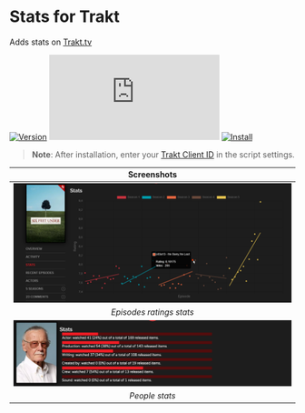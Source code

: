 # Stats for Trakt

Adds stats on [Trakt.tv][trakt-link]

[![Version][version-badge]][link] [![Size][size-badge]][link] [![Install][install-badge]][download-link]

>**Note**: After installation, enter your [Trakt Client ID][trakt-client-id] in the script settings.

|                   Screenshots                   |
| :---------------------------------------------: |
| [![Episodes Ratings Stats][screenshot-1]][link] |
|            _Episodes ratings stats_             |
|      [![People Stats][screenshot-2]][link]      |
|                 _People stats_                  |

[trakt-link]: https://trakt.tv/
[link]: #stats-for-trakt
[trakt-client-id]: https://trakt.tv/oauth/applications/new

[version-badge]: https://flat.badgen.net/runkit/iFelix18/version/Trakt-Userscripts/stats-for-trakt
[size-badge]: https://flat.badgen.net/badgesize/normal/iFelix18/Trakt-Userscripts/master/userscripts/stats-for-trakt.user.js
[install-badge]: https://flat.badgen.net/badge/install%20directly%20from/jsDelivr/blue "Click here!"

[download-link]: https://cdn.jsdelivr.net/gh/iFelix18/Trakt-Userscripts@master/userscripts/stats-for-trakt.user.js "Click here!"

[screenshot-1]: https://github.com/iFelix18/Trakt-Userscripts/blob/master/userscripts/docs/screenshots/stats-for-trakt_episodes.png?raw=true "Episodes ratings stats"
[screenshot-2]: https://github.com/iFelix18/Trakt-Userscripts/blob/master/userscripts/docs/screenshots/stats-for-trakt_people.png?raw=true "People stats"
